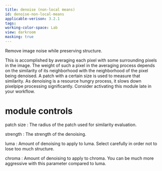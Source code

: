 ```yaml
---
title: denoise (non-local means)
id: denoise-non-local-means
applicable-verison: 3.2.1
tags: 
working-color-space: Lab 
view: darkroom
masking: true
---
```


Remove image noise while preserving structure. 

This is accomplished by averaging each pixel with some surrounding pixels in the image. The weight of such a pixel in the averaging process depends on the similarity of its neighborhood with the neighborhood of the pixel being denoised. A patch with a certain size is used to measure that similarity. As denoising is a resource hungry process, it slows down pixelpipe processing significantly. Consider activating this module late in your workflow.

# module controls

patch size
: The radius of the patch used for similarity evaluation.

strength
: The strength of the denoising.

luma
: Amount of denoising to apply to luma. Select carefully in order not to lose too much structure.

chroma
: Amount of denoising to apply to chroma. You can be much more aggressive with this parameter compared to luma.
